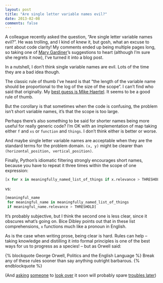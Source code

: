 ```yaml
---
layout: post
title: "Are single letter variable names evil?"
date: 2013-02-08
comments: false
---
```


A colleague recently asked the question, “Are single letter variable names
evil?”. He was trolling, and I kind of knew it, but gosh, what an excuse to
rant about code clarity! My comments ended up being multiple pages long, so
taking one of [Mary Gardiner](http://mary.gardiner.id.au/)’s suggestions to
heart (although I’m sure she regrets it now), I’ve turned it into a blog post.

In a nutshell, I don’t think single variable names are evil. Lots of the time
they are a bad idea though.

The classic rule of thumb I’ve heard is that “the length of the variable name
should be proportional to the log of the size of the scope”. I can’t find who
said that originally. My
[best guess is Mike Haertel](http://www.jetcafe.org/jim/c-style.html). It
seems to be a good rule of thumb.

But the corollary is that sometimes when the code is confusing, the problem
isn’t short variable names, it’s that the scope is too large.

Perhaps there’s also something to be said for shorter names being more useful
for really generic code? I’m OK with an implementation of map taking either
`f` and `xs` or `function` and `things`. I don’t think either is better or
worse.

And maybe single letter variable names are acceptable when they are the
standard terms for the problem domain. `(x, y)` might be clearer than
`(horizontal_position, vertical_position)`.

Finally, Python’s idiomatic filtering strongly encourages short names, because
you have to repeat it three times within the scope of one expression:

``` python
[x for x in meaningfully_named_list_of_things if x.relevance > THRESHOLD]
```

vs:

``` python
[meaningful_name
 for meaningful_name in meaningfully_named_list_of_things
 if meaningful_name.relevance > THRESHOLD]
```

It’s probably subjective, but I think the second one is less clear, since it
obscures what’s going on.﻿ Bice Dibley points out that in these list
comprehensions, `x` functions much like a pronoun in English.

As is the case when writing prose, being clear is hard. Rules can help –
taking knowledge and distilling it into formal principles is one of the best
ways for us to progress as a species! – but as Orwell said:

{% blockquote George Orwell, Politics and the English Language %}
Break any of these rules sooner than say anything outright barbarous.
{% endblockquote %}

(And [asking](http://mumak.net/stuff/your-code-sucks.html)
[someone](http://blog.labix.org/2013/02/06/ethics-for-code-reviewers) to
[look over](http://www.codinghorror.com/blog/2006/01/code-reviews-just-do-it.html)
it soon will probably spare
[troubles later](http://www.osnews.com/story/19266/WTFs_m))
